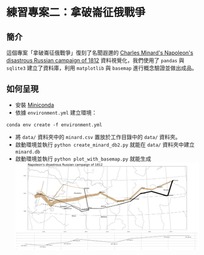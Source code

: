 # 練習專案二：拿破崙征俄戰爭

## 簡介

這個專案「拿破崙征俄戰爭」復刻了名聞遐邇的 [Charles Minard's Napoleon's disastrous Russian campaign of 1812](https://en.wikipedia.org/wiki/Charles_Joseph_Minard) 資料視覺化，我們使用了 `pandas` 與 `sqlite3` 建立了資料庫，利用 `matplotlib` 與 `basemap` 進行概念驗證並做出成品。

## 如何呈現

- 安裝 [Miniconda](https://docs.anaconda.com/miniconda/)
- 依據 `environment.yml` 建立環境：

```
conda env create -f environment.yml
```

- 將 `data/` 資料夾中的 `minard.csv` 置放於工作目錄中的 `data/` 資料夾。
- 啟動環境並執行 `python create_minard_db2.py` 就能在 `data/` 資料夾中建立 `minard.db`
- 啟動環境並執行 `python plot_with_basemap.py` 就能生成 ![minard_clone.png](minard_clone.png)
